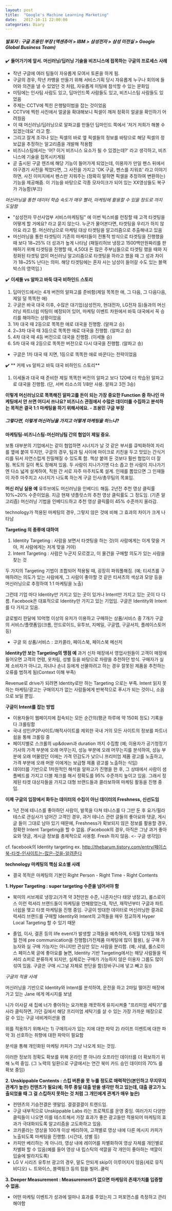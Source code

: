 ```yaml
---
layout: post
title:  "Google's Machine Learning Marketing"
date:   2017-10-11 22:00:00
categories: Diary 
---
```


##### 발표자 : 구글 조용민 부장 (액센츄어 > IBM > 삼성전자 > 삼성 미전실 > Google Global Business Team)

✔️ **들어가기에 앞서. 머신러닝/딥러닝 기술을 비즈니스에 접목하는 구글의 프로세스 사례**
- 작년 구글에 여러 팀들이 자유롭게 모여서 토론을 하게 됨.
- 구글의 경우, 작년 카뱅을 만들기 위해 서비스기획 당시 자유롭게 누구나 회의에 들어와 의견을 낼 수 있었던 것 처럼, 자유롭게 미팅에 참석할 수 있는 문화임
- 미팅에는 인사팀 사람도 있고, 딥마인드쪽 사람들도 있고, 비즈니스팀 사람들도 있었음 
- 주제는 CCTV에 찍힌 은행털이범을 잡는 것이었음
- CCTV에 찍힌 사진에서 얼굴을 확대해보니 픽셀이 깨져 정확히 얼굴을 확인하기 어려웠음
- 이 때 머신러닝/딥러닝으로 알파고를 만들던 딥마인드 쪽에서 '저거 저희가 해볼 수 있겠는데요' 라고 함.
- 그리고 잘게 조각나 있는 픽셀의 바로 옆 픽셀들의 정보를 바탕으로 해당 픽셀의 정보값을 추정하는 알고리즘을 개발해 적용함
- 비즈니스팀에서는 '어? 이거 비즈니스 요소가 될 수 있겠는데?' 라고 생각하고, 비즈니스에 기술을 접목시키게됨
- 곧 출시된 구글 렌즈에 해당 기능이 들어가게 되었는데, 이용자가 만일 펜스 뒤에서 야구경기 사진을 찍었다면, 그 사진을 가지고 'OK 구글, 펜스를 지워죠' 라고 이야기하면, 사진 이미지에서 펜스만 지워주는 (정확히 말하면 픽셀을 추정하여 변환하는) 기능을 제공해줌. 이 기능을 바탕으로 각종 모자이크가 되어 있는 XX영상들도 복구가 가능함(부끄)

*머신러닝을 통한 데이터 학습 속도가 매우 빨라, 마케팅에 활용할 수 있을 정도로 까지 도달함*

- "삼성전자 무선사업부 서비스마케팅팀" 에 이번 빅스비를 런칭할 때 고객 타겟팅을 어떻게 할 거에요? 라고 묻지 않는다. 누군가 물어본다면, 타겟팅을 우리가 하지 않아요 라고 함. 머신러닝으로 마케팅 대상 타겟팅을 알고리즘으로 추출해내고 있음
- 머신러닝을 통한 타겟팅이 기존의 마케터들이 전통적 방식으로 타겟팅을 진행했을 때 보다 18~25% 더 성과가 높게 나타남
(패밀리허브 냉장고 1500백만원짜리를 판매하기 위해 타겟팅을 진행할 때, 4,50대 돈 많은 주부님들으로 타겟팅 했을 때와 지정화된 타겟팅 없이 머신러닝 알고리즘으로 타겟팅을 하라고 했을 때 그 성과 차이가 18~25% 난다는 의미. 해당 타겟팅에는 혼자 사는 남성이 들어갈 수도 있는 블랙박스의 영역임.)

✔️ **이세돌 vs 알파고 바둑 대국 비하인드 스토리**
1. 딥마인드에서는 4개 버전의 알파고를 준비함(제일 똑똑한 애, 그 다음, 그 다음다음, 제일 덜 똑똑한 애)
2. 구글은 바국 대국 이후, 수많은 대기업(삼성전자, 현대전자, LG전자 등)들과의 머신러닝 파트너쉽 미팅이 예정되어 있어, 마케팅 이벤트 차원에서 바둑 대국에서 꼭 승리를 해야하는 상황이었음 
3. 1차 대국 때 2등으로 똑똑한 애로 대국을 진행함. (알파고 승)
4. 2~3차 대국 때 3등으로 똑똑한 애로 대국을 진행함. (알파고 승)
5. 4차 대국 때 4등 버전으로 대국을 진행함. (이세돌 승)
6. 5차 대국 때 2등으로 똑똑한 버전으로 다시 대국을 진행함. (알파고 승)
* 구글은 1차 대국 때 지면, 1등으로 똑똑한 애로 바꾼다는 전략이었음

✔️ ** 커제 vs 알파고 바둑 대국 비하인드 스토리**
1. 이세돌과 대국 때 준비한 제일 똑똑한 버전의 알파고 보다 120배 더 학습된 알파고로 대국을 진행함. (단, 서버 리소스의 1/8만 사용. 알파고 3전 3승)

**이렇게 머신러닝으로 똑똑해진 알파고를 돈이 되는 가장 중요한 Function 중 하나인 마케팅에서 안 쓰면 어디서 쓰나요? 비즈니스 관점에서 수많은 데이터를 수집하고 분석하는 목적은 결국 1:1 마케팅을 하기 위해서에요.  - 조용민 구글 부장** 

##### 그렇다면, 이렇게 머신러닝을 가지고 어떻게 마케팅을 하느냐? 

**마케팅팀-비즈니스팀-머신러닝팀 간의 협업이 제일 중요.**

보통 대부분의 기업에서는 같이 협업하면 시너지가 날 것 같은 부서를 큐빅화하여 자리를 옆에 붙여 두지만, 구글의 경우, 팀과 팀 사이에 마이크로 키친을 두고 맛있는 간식거리를 둬서 자연스럽게 친밀해질 수 있도록 함. 책상 붙여 둔 것보다 훨씬 협업이 더 잘 됨. 복도의 길이 폭도 정해져 있음. 두 사람이 지나가기엔 다소 좁고 한 사람이 지나가기엔 다소 넓게 설계하여, 직원 간 서로 자주 마주치도록 설계. 인재를 뽑았으면 그 인재들이 자주 마주치고 시너지가 나도록 하는게 구글 인사/총무팀의 목표임. 

**머신 러닝 실용 예**
유투브에도 머신러닝을 인베디드 해둠. 
2년전 추천 영상 클릭률 10%~20% 수준이었음. 지금 현재 넷플릿스의 추천 영상 클릭률도 그 정도임. (기존 알고리즘)
머신러닝 기법을 인베디드하고 추천 영상 클릭률이 45% 수준까지 올라감.

technology가 적용된 마케팅의 경우, 그렇지 않은 것에 비해 그 효과의 차이가 크게 나타남

**Targeting 의 종류에 대하여**

1) Identity Targeting : 사람을 보면서 타겟팅을 하는 것(이 사람에게는 이게 맞을 거야, 저 사람에게는 저게 맞을 거야)
2) Intent Targeting : 사람은 누군지 모르겠고, 이 물건을 구매할 의도가 있는 사람을 찾는 것 

두 가지의 Targeting 기법이 조합되어 적용될 때, 굉장히 파워풀해짐. (예; 티셔츠를 구매하려는 의도가 있는 사람에게, 그 사람이 좋아할 것 같은 티셔츠의 색상과 모양 등을 머신러닝으로 추정하여 1:1 마케팅을 노출)

그런데 기업 마다 Identity만 가지고 있는 곳이 있거나 Intent만 가지고 있는 곳이 다 다름. Facebook은 대표적으로 Identity만 가지고 있는 기업임. 구글은 Identity와 Intent를 다 가지고 있음. 

글로벌리 한달에 10억명 이상의 유저가 이용하고 구매하는 상품/서비스 중 7개가 구글의 서비스/플랫폼임(크롬, 안드로이드, 유투브, 지메일, 구글맵, 구글서치, 플레이스토어 등)
* 구글 외 상품/서비스 : 코카콜라, 페이스북, 페이스북 메신저

**Identity만 보는 Targeting의 맹점 예**
과거 신차 매장에서 영업사원들이 고객이 매장에 들어오면 고객의 연령, 옷차림, 성별 등을 바탕으로 차량을 추천하던 방식. 구매자가 실제 소비자가 아니고, 자녀나 손녀 등에게 선물하려고 하는 경우 잘못된 제품을 추천하는 오류를 범하게 됨(Context 이해 부족)

Revenue로 drive가 되려면 Identity로만 하는 Targeting 으로는 부족. Intent 읽지 못하는 마케팅/광고는 구매의지가 없는 사람들에게 반복적으로 푸시가 되는 것이니, 소음으로 보일 뿐임.

**구글이 Intent를 잡는 방법**
- 이용자들이 웹페이지에 접속되는 모든 순간의(평균 하루에 약 150회 정도) 기록을 다 크롤링함
- 국내 성인/P2P사이트/해적사이트를 제외한 국내 거의 모든 사이트의 정보를 파트너쉽을 통해 크롤링 중
- 페이지별로 스크롤의 up&down과 duration 까지 수집함
(예; 이용자가 공기청정기 기사의 가격 부분에 오래 머무는지, 성능 부분에 오래 머무는지를 분석하여, 성능 부분에 오래 머물렀던 이에는 가격 민감도가 낮으니 프리미엄 제품 광고를 노출하고, 가격 부분에 오래 머문 이에게는 보급형 제품 광고를 노출하는 식임)
- 데이터를 기반으로 1차원적인 해석을 알파고가 진행을 한 후, 그 상태에서 사람이 샘플베드를 가지고 더블 체크를 해서 정확도를 95% 수준까지 높이고 있음. 그래서 정제된 타겟 대상자들을 가지고 대형 브랜드들과 콜라보하여 마케팅 활동을 진행 중임.

**이제 구글의 입장에서 화두는 데이터의 수집이 아닌 데이터의 Freshness, 신선도임** 
- 1년 전에 테니스를 좋아하던 사람이, 발목을 다쳐 테니스를 다 그만 둔 후 요가/필라테스로 관심사가 넘어간 고객인 경우, 과거 테니스 관련 글들의 좋아요와 댓글, 게시글 들이 그대로 남아 있기 때문에, Freshness가 확보되지 않은 정보를 활용할 경우, 정확한 Intent Targeting을 할 수 없음. (Facebook의 경우, 아직은 그냥 과거 좋아요와 댓글, 게시글 정보를 총체적으로 사용함. Fresh 하지 않음. <- 구글 생각임)

cf. facebook의 Identity targeting ex. 
http://thebarum.tistory.com/entry/페이스북-타겟-인사이트는-많은-것을-알려준다

**technology 마케팅의 핵심 요소별 사례**
- 결국 목적은 마케팅의 기본인 Right Person - Right Time - Right Contents

**1. Hyper Targeting : super targeting 수준을 넘어서야 함**

- 북미의 서브제로 냉장고(가격 약 3천만원 수준, 나혼자산다 태양 냉장고), 롤스로이스 이런 럭셔리 브랜드들이 마케팅을 안해왔었는데, 작년, 재작년부터 구글과 파트너쉽을 맺고 타겟 마케팅을 진행 중임. 구글이 방대한 데이터로 머신러닝한 결과로 럭셔리 브랜드를 구매할 Identity와 Intent의 고객들을 매우 정교하게 Hyper Local Targeting 할 수 있기 때문

- 졸업, 이사, 결혼 등의 life event가 발생할 고객들을 예측하여, 6개월 12개월 18개월 전에 pre communication을 진행함(가전제품 마케팅에 많이 활용), 실 구매 가능자와 실 구매 가능자는 아니지만 관심만 있는 사람을 분리함. (예; 샤넬, 롤스로이스 페이스북 글에 좋아요를 눌면, Identity 기반 Targeting에서는 해당 사람들을 럭셔리 쇼퍼로 분류하게 되지만, 실제로는 구매가 가능하지 않은 이용자 그룹도 많이 섞여 있음. 구글은 구매 시그널 자체로 판단을 함(장바구니에 넣고 빼고 등))

*구글의 적용 사례*

머신러닝을 기반으로 Identity와 Intent를 분석하여, 
운전을 하고 2마일 떨어진 매장에 가고 있는 Jane 에게 메시지를 보냄 

니가 이사갈 새 집에 너가 좋아하는 요가복을 깨끗하게 유지시켜줄 "프리미엄 세탁기"를 사라
클릭하면, 가던 길에서 해당 프리미엄 세탁기를 살 수 있는 가장 가까운 매장으로 갈 수 있는 구글 네비게이션을 켬

위를 적용하기 위해서는 1) 구매의사가 있는 지에 대한 파악 2) 라이프 이벤트에 대한 파악 3) 선호하는 취향에 대한 파악이 필요함

분석을 통해 개인화된 마케팅 카피가 그냥 나오게 되는 것임.

이러한 정보의 정확도 확보를 위해 온라인 뿐 아니라 오프라인 데이터를 더 확보하기 위해 노력 중임.
(그 노력의 일환으로 구글에서는 연간 북미 카드 승인 데이터의 70% 를 확보 중임)

**2. Unskippable Contents : 스킵 버튼을 못 누를 정도로 매력적인(본인하고 무지무지 관계가 높은) 컨텐츠가 필요(예; 하루 종일 대출 받을 생각만 하고 있는데, 대출 광고가 노출되었을 때 그 걸 스킵하지 못하는 것 처럼 그 개인에게 관계가 매우 높은)**

- 컨텐츠의 기승전결은 옛말임. 결결결결이 트렌드임. 
- 구글 내부적으로 Unskippable Labs 라는 프로젝트를 운영 중임. 여러가지 다양한 클릭들이 나오면 이를 테스트해서 가장 효과가 좋은 광고들만 적용되어 마케팅의 효과가 극대화되도록 알고리즘을 고도화하고 있음.
- 코카콜라는 영상을 100개 이상 베리하여, 고객별로 영상 내에 다른 메시지 카피가 노출되도록 마케팅을 진행함. (시간대, 성별 등)
- 카피만 베리하는 게 아니라, 영상 내에 레이어를 차별화하여 영상 자체를 개인별로 차별화 할 수 있음(예를 들어 영상 내 립스틱의 색깔을 각 개인이 좋아하는 색깔이 입술에 발라지도록)
- LG V 시리즈 유투브 광고의 경우, 말도 안되게 skip이 이루어지지 않음(세로 뮤직 비디오)
   ㄴ 트와이스, 블랙핑크 등의 힘을 빌어..쿨럭

**3. Deeper Measurement : Measurement가 없으면 마케팅의 존재가치를 입증할 수 없음.**

- 어떤 마케팅 이벤트가 성과에 얼마나 효과를 주었는지 그 퍼포먼스를 측정하고 관리해야함